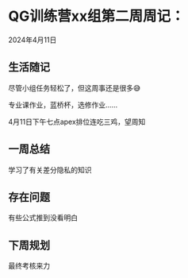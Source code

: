 # QG训练营xx组第二周周记：
2024年4月11日

## 生活随记

尽管小组任务轻松了，但这周事还是很多😅

专业课作业，蓝桥杯，选修作业……

4月11日下午七点apex排位连吃三鸡，望周知

## 一周总结

学习了有关差分隐私的知识

## 存在问题

有些公式推到没看明白

## 下周规划

最终考核来力